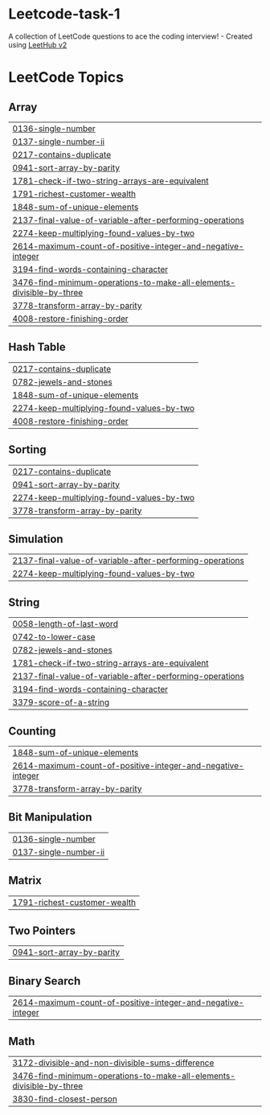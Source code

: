 # Leetcode-task-1
A collection of LeetCode questions to ace the coding interview! - Created using [LeetHub v2](https://github.com/arunbhardwaj/LeetHub-2.0)

<!---LeetCode Topics Start-->
# LeetCode Topics
## Array
|  |
| ------- |
| [0136-single-number](https://github.com/muhammedajsalk/Leetcode-task-1/tree/master/0136-single-number) |
| [0137-single-number-ii](https://github.com/muhammedajsalk/Leetcode-task-1/tree/master/0137-single-number-ii) |
| [0217-contains-duplicate](https://github.com/muhammedajsalk/Leetcode-task-1/tree/master/0217-contains-duplicate) |
| [0941-sort-array-by-parity](https://github.com/muhammedajsalk/Leetcode-task-1/tree/master/0941-sort-array-by-parity) |
| [1781-check-if-two-string-arrays-are-equivalent](https://github.com/muhammedajsalk/Leetcode-task-1/tree/master/1781-check-if-two-string-arrays-are-equivalent) |
| [1791-richest-customer-wealth](https://github.com/muhammedajsalk/Leetcode-task-1/tree/master/1791-richest-customer-wealth) |
| [1848-sum-of-unique-elements](https://github.com/muhammedajsalk/Leetcode-task-1/tree/master/1848-sum-of-unique-elements) |
| [2137-final-value-of-variable-after-performing-operations](https://github.com/muhammedajsalk/Leetcode-task-1/tree/master/2137-final-value-of-variable-after-performing-operations) |
| [2274-keep-multiplying-found-values-by-two](https://github.com/muhammedajsalk/Leetcode-task-1/tree/master/2274-keep-multiplying-found-values-by-two) |
| [2614-maximum-count-of-positive-integer-and-negative-integer](https://github.com/muhammedajsalk/Leetcode-task-1/tree/master/2614-maximum-count-of-positive-integer-and-negative-integer) |
| [3194-find-words-containing-character](https://github.com/muhammedajsalk/Leetcode-task-1/tree/master/3194-find-words-containing-character) |
| [3476-find-minimum-operations-to-make-all-elements-divisible-by-three](https://github.com/muhammedajsalk/Leetcode-task-1/tree/master/3476-find-minimum-operations-to-make-all-elements-divisible-by-three) |
| [3778-transform-array-by-parity](https://github.com/muhammedajsalk/Leetcode-task-1/tree/master/3778-transform-array-by-parity) |
| [4008-restore-finishing-order](https://github.com/muhammedajsalk/Leetcode-task-1/tree/master/4008-restore-finishing-order) |
## Hash Table
|  |
| ------- |
| [0217-contains-duplicate](https://github.com/muhammedajsalk/Leetcode-task-1/tree/master/0217-contains-duplicate) |
| [0782-jewels-and-stones](https://github.com/muhammedajsalk/Leetcode-task-1/tree/master/0782-jewels-and-stones) |
| [1848-sum-of-unique-elements](https://github.com/muhammedajsalk/Leetcode-task-1/tree/master/1848-sum-of-unique-elements) |
| [2274-keep-multiplying-found-values-by-two](https://github.com/muhammedajsalk/Leetcode-task-1/tree/master/2274-keep-multiplying-found-values-by-two) |
| [4008-restore-finishing-order](https://github.com/muhammedajsalk/Leetcode-task-1/tree/master/4008-restore-finishing-order) |
## Sorting
|  |
| ------- |
| [0217-contains-duplicate](https://github.com/muhammedajsalk/Leetcode-task-1/tree/master/0217-contains-duplicate) |
| [0941-sort-array-by-parity](https://github.com/muhammedajsalk/Leetcode-task-1/tree/master/0941-sort-array-by-parity) |
| [2274-keep-multiplying-found-values-by-two](https://github.com/muhammedajsalk/Leetcode-task-1/tree/master/2274-keep-multiplying-found-values-by-two) |
| [3778-transform-array-by-parity](https://github.com/muhammedajsalk/Leetcode-task-1/tree/master/3778-transform-array-by-parity) |
## Simulation
|  |
| ------- |
| [2137-final-value-of-variable-after-performing-operations](https://github.com/muhammedajsalk/Leetcode-task-1/tree/master/2137-final-value-of-variable-after-performing-operations) |
| [2274-keep-multiplying-found-values-by-two](https://github.com/muhammedajsalk/Leetcode-task-1/tree/master/2274-keep-multiplying-found-values-by-two) |
## String
|  |
| ------- |
| [0058-length-of-last-word](https://github.com/muhammedajsalk/Leetcode-task-1/tree/master/0058-length-of-last-word) |
| [0742-to-lower-case](https://github.com/muhammedajsalk/Leetcode-task-1/tree/master/0742-to-lower-case) |
| [0782-jewels-and-stones](https://github.com/muhammedajsalk/Leetcode-task-1/tree/master/0782-jewels-and-stones) |
| [1781-check-if-two-string-arrays-are-equivalent](https://github.com/muhammedajsalk/Leetcode-task-1/tree/master/1781-check-if-two-string-arrays-are-equivalent) |
| [2137-final-value-of-variable-after-performing-operations](https://github.com/muhammedajsalk/Leetcode-task-1/tree/master/2137-final-value-of-variable-after-performing-operations) |
| [3194-find-words-containing-character](https://github.com/muhammedajsalk/Leetcode-task-1/tree/master/3194-find-words-containing-character) |
| [3379-score-of-a-string](https://github.com/muhammedajsalk/Leetcode-task-1/tree/master/3379-score-of-a-string) |
## Counting
|  |
| ------- |
| [1848-sum-of-unique-elements](https://github.com/muhammedajsalk/Leetcode-task-1/tree/master/1848-sum-of-unique-elements) |
| [2614-maximum-count-of-positive-integer-and-negative-integer](https://github.com/muhammedajsalk/Leetcode-task-1/tree/master/2614-maximum-count-of-positive-integer-and-negative-integer) |
| [3778-transform-array-by-parity](https://github.com/muhammedajsalk/Leetcode-task-1/tree/master/3778-transform-array-by-parity) |
## Bit Manipulation
|  |
| ------- |
| [0136-single-number](https://github.com/muhammedajsalk/Leetcode-task-1/tree/master/0136-single-number) |
| [0137-single-number-ii](https://github.com/muhammedajsalk/Leetcode-task-1/tree/master/0137-single-number-ii) |
## Matrix
|  |
| ------- |
| [1791-richest-customer-wealth](https://github.com/muhammedajsalk/Leetcode-task-1/tree/master/1791-richest-customer-wealth) |
## Two Pointers
|  |
| ------- |
| [0941-sort-array-by-parity](https://github.com/muhammedajsalk/Leetcode-task-1/tree/master/0941-sort-array-by-parity) |
## Binary Search
|  |
| ------- |
| [2614-maximum-count-of-positive-integer-and-negative-integer](https://github.com/muhammedajsalk/Leetcode-task-1/tree/master/2614-maximum-count-of-positive-integer-and-negative-integer) |
## Math
|  |
| ------- |
| [3172-divisible-and-non-divisible-sums-difference](https://github.com/muhammedajsalk/Leetcode-task-1/tree/master/3172-divisible-and-non-divisible-sums-difference) |
| [3476-find-minimum-operations-to-make-all-elements-divisible-by-three](https://github.com/muhammedajsalk/Leetcode-task-1/tree/master/3476-find-minimum-operations-to-make-all-elements-divisible-by-three) |
| [3830-find-closest-person](https://github.com/muhammedajsalk/Leetcode-task-1/tree/master/3830-find-closest-person) |
<!---LeetCode Topics End-->